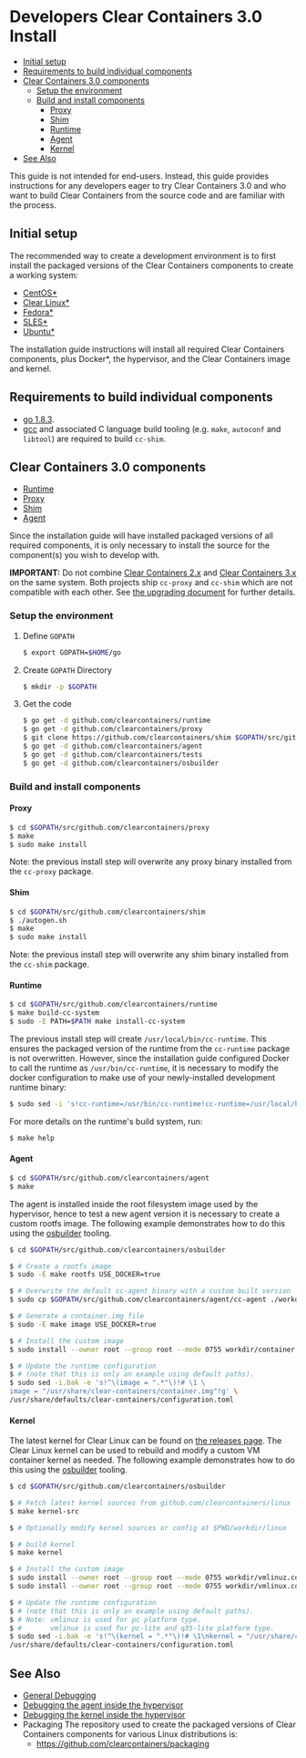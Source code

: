 # Developers Clear Containers 3.0 Install

* [Initial setup](#initial-setup)
* [Requirements to build individual components](#requirements-to-build-individual-components)
* [Clear Containers 3.0 components](#clear-containers-3.0-components)
    * [Setup the environment](#setup-the-environment)
    * [Build and install components](#build-and-install-components)
        * [Proxy](#proxy)
        * [Shim](#shim)
        * [Runtime](#runtime)
        * [Agent](#agent)
        * [Kernel](#kernel)
* [See Also](#see-also)

This guide is not intended for end-users. Instead, this guide provides
instructions for any developers eager to try Clear Containers 3.0 and who
want to build Clear Containers from the source code and are familiar with the
process.

## Initial setup

The recommended way to create a development environment is to first install the
packaged versions of the Clear Containers components to create a working
system:

  * [CentOS*](centos-installation-guide.md)
  * [Clear Linux*](clearlinux-installation-guide.md)
  * [Fedora*](fedora-installation-guide.md)
  * [SLES*](sles-installation-guide.md)
  * [Ubuntu*](ubuntu-installation-guide.md)

The installation guide instructions will install all required Clear Containers
components, plus Docker*, the hypervisor, and the Clear Containers image and
kernel.

## Requirements to build individual components

  * [go 1.8.3](https://golang.org/).
  * [gcc](https://gcc.gnu.org/) and associated C language build tooling
    (e.g. `make`, `autoconf` and `libtool`) are required
    to build `cc-shim`.

## Clear Containers 3.0 components

  * [Runtime](https://github.com/clearcontainers/runtime)
  * [Proxy](https://github.com/clearcontainers/proxy)
  * [Shim](https://github.com/clearcontainers/shim)
  * [Agent](https://github.com/clearcontainers/agent)

Since the installation guide will have installed packaged versions of
all required components, it is only necessary to install the source for
the component(s) you wish to develop with.

**IMPORTANT:** Do not combine [Clear Containers 2.x](https://github.com/01org/cc-oci-runtime) and [Clear Containers 3.x](https://github.com/clearcontainers) on the same system.
Both projects ship `cc-proxy` and `cc-shim` which are not compatible with each other.
See [the upgrading document](upgrading.md) for further details.

### Setup the environment

1. Define `GOPATH`

   ```bash
   $ export GOPATH=$HOME/go
   ```

2. Create `GOPATH` Directory

   ```bash
   $ mkdir -p $GOPATH
   ```

3. Get the code

   ```bash
   $ go get -d github.com/clearcontainers/runtime
   $ go get -d github.com/clearcontainers/proxy
   $ git clone https://github.com/clearcontainers/shim $GOPATH/src/github.com/clearcontainers/shim
   $ go get -d github.com/clearcontainers/agent
   $ go get -d github.com/clearcontainers/tests
   $ go get -d github.com/clearcontainers/osbuilder
   ```

### Build and install components

#### Proxy

```bash
$ cd $GOPATH/src/github.com/clearcontainers/proxy
$ make
$ sudo make install
```

Note: the previous install step will overwrite any proxy binary installed from
the `cc-proxy` package.

#### Shim

```bash
$ cd $GOPATH/src/github.com/clearcontainers/shim
$ ./autogen.sh
$ make
$ sudo make install
```

Note: the previous install step will overwrite any shim binary installed from
the `cc-shim` package.

#### Runtime

```bash
$ cd $GOPATH/src/github.com/clearcontainers/runtime
$ make build-cc-system
$ sudo -E PATH=$PATH make install-cc-system
```

The previous install step will create `/usr/local/bin/cc-runtime`. This
ensures the packaged version of the runtime from the `cc-runtime` package is
not overwritten. However, since the installation guide configured Docker to
call the runtime as `/usr/bin/cc-runtime`, it is necessary to modify the
docker configuration to make use of your newly-installed development runtime
binary:

```bash
$ sudo sed -i 's!cc-runtime=/usr/bin/cc-runtime!cc-runtime=/usr/local/bin/cc-runtime!g' /etc/systemd/system/docker.service.d/clear-containers.conf
```

For more details on the runtime's build system, run:

```bash
$ make help
```

#### Agent

```bash
$ cd $GOPATH/src/github.com/clearcontainers/agent
$ make
```

The agent is installed inside the root filesystem image
used by the hypervisor, hence to test a new agent version it is
necessary to create a custom rootfs image. The following example
demonstrates how to do this using the
	 [osbuilder](https://github.com/clearcontainers/osbuilder) tooling.

```bash
$ cd $GOPATH/src/github.com/clearcontainers/osbuilder

$ # Create a rootfs image
$ sudo -E make rootfs USE_DOCKER=true

$ # Overwrite the default cc-agent binary with a custom built version
$ sudo cp $GOPATH/src/github.com/clearcontainers/agent/cc-agent ./workdir/rootfs/usr/bin/cc-agent

$ # Generate a container.img file
$ sudo -E make image USE_DOCKER=true

$ # Install the custom image
$ sudo install --owner root --group root --mode 0755 workdir/container.img /usr/share/clear-containers/

$ # Update the runtime configuration
$ # (note that this is only an example using default paths).
$ sudo sed -i.bak -e 's!^\(image = ".*"\)!# \1 \
image = "/usr/share/clear-containers/container.img"!g' \
/usr/share/defaults/clear-containers/configuration.toml
```

#### Kernel

The latest kernel for Clear Linux can be found on
[the releases page](https://github.com/clearcontainers/linux/releases).
The Clear Linux kernel can be used to rebuild and modify a custom VM
container kernel as needed. The following example demonstrates how to do this
using the [osbuilder](https://github.com/clearcontainers/osbuilder) tooling.

```bash
$ cd $GOPATH/src/github.com/clearcontainers/osbuilder

$ # Fetch latest kernel sources from github.com/clearcontainers/linux
$ make kernel-src

$ # Optionally modify kernel sources or config at $PWD/workdir/linux

$ # build kernel
$ make kernel

$ # Install the custom image
$ sudo install --owner root --group root --mode 0755 workdir/vmlinuz.container /usr/share/clear-containers/custom-vmlinuz
$ sudo install --owner root --group root --mode 0755 workdir/vmlinux.container /usr/share/clear-containers/custom-vmlinux

$ # Update the runtime configuration
$ # (note that this is only an example using default paths).
$ # Note: vmlinuz is used for pc platform type.
$ #       vmlinux is used for pc-lite and q35-lite platform type.
$ sudo sed -i.bak -e 's!^\(kernel = ".*"\)!# \1\nkernel = "/usr/share/clear-containers/custom-vmlinuz"!g' \
/usr/share/defaults/clear-containers/configuration.toml
```

## See Also

  * [General Debugging](../README.md#debugging)
  * [Debugging the agent inside the hypervisor](debug-agent.md)
  * [Debugging the kernel inside the hypervisor](https://github.com/clearcontainers/runtime/blob/master/docs/debug-kernel.md)
  * Packaging
    The repository used to create the packaged versions of Clear Containers
    components for various Linux distributions is:
      * https://github.com/clearcontainers/packaging

